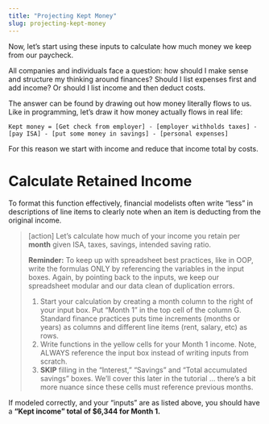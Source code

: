 ```yaml
---
title: "Projecting Kept Money"
slug: projecting-kept-money
---
```


Now, let’s start using these inputs to calculate how much money we keep from our paycheck.

All companies and individuals face a question: how should I make sense and structure my thinking around finances? Should I list expenses first and add income? Or should I list income and then deduct costs.

The answer can be found by drawing out how money literally flows to us. Like in programming, let’s draw it how money actually flows in real life:

```
Kept money = [Get check from employer] - [employer withholds taxes] - [pay ISA] - [put some money in savings] - [personal expenses]
```

For this reason we start with income and reduce that income total by costs.

# Calculate Retained Income

To format this function effectively, financial modelists often write “less” in descriptions of line items to clearly note when an item is deducting from the original income.

>[action]
> Let’s calculate how much of your income you retain per **month** given ISA, taxes, savings, intended saving ratio.
>
> **Reminder:** To keep up with spreadsheet best practices, like in OOP, write the formulas ONLY by referencing the variables in the input boxes. Again, by pointing back to the inputs, we keep our spreadsheet modular and our data clean of duplication errors.
>
> 1. Start your calculation by creating a month column to the right of your input box. Put “Month 1” in the top cell of the column G. Standard finance practices puts time increments (months or years) as columns and different line items (rent, salary, etc) as rows.
> 1. Write functions in the yellow cells for your Month 1 income. Note, ALWAYS reference the input box instead of writing inputs from scratch.
> 1. **SKIP** filling in the “Interest,” “Savings” and “Total accumulated savings” boxes. We’ll cover this later in the tutorial … there’s a bit more nuance since these cells must reference previous months.

If modeled correctly, and your “inputs” are as listed above, you should have a **“Kept income” total of $6,344 for Month 1.**
